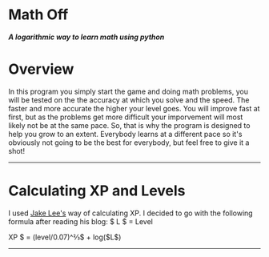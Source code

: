 Math Off
==============

***A logarithmic way to learn math using python***

# Overview
In this program you simply start the game and doing math problems, you will be tested on the the accuracy at which you solve and the speed. The faster and more accurate the higher your level goes. You will improve fast at first, but as the problems get more difficult your imporvement will most likely not be at the same pace. So, that is why the program is designed to help you grow to an extent. Everybody learns at a different pace so it's obviously not going to be the best for everybody, but feel free to give it a shot!

---

# Calculating XP and Levels
I used [Jake Lee's](https://blog.jakelee.co.uk/converting-levels-into-xp-vice-versa/) way of calculating XP. I decided to go with the following formula after reading his blog:
\$ L $ = Level

 XP \$ = \(level/0.07)^⅔$ + log(\$L$)



---
